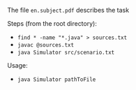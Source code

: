 The file `en.subject.pdf` describes the task

Steps (from the root directory):
- `find * -name "*.java" > sources.txt`
- `javac @sources.txt`
- `java Simulator src/scenario.txt`

Usage:
- `java Simulator pathToFile`
